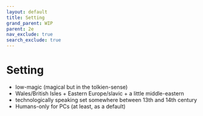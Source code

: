 ```yaml
---
layout: default
title: Setting
grand_parent: WIP
parent: 2e
nav_exclude: true
search_exclude: true
---
```


# Setting

- low-magic (magical but in the tolkien-sense)
- Wales/British Isles + Eastern Europe/slavic + a little middle-eastern
- technologically speaking set somewhere between 13th and 14th century
- Humans-only for PCs (at least, as a default)
